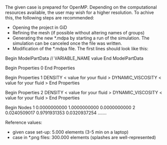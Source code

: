 The given case is prepared for OpenMP.
Depending on the computational resources available, the user may wish for a higher resolution.
To achive this, the following steps are recommended:

- Opening the project in GiD
- Refining the mesh (if possible without altering names of groups)
- Generating the new *.mdpa by starting a run of the simulation.
  The simulation can be canceled once the file was written.
- Modification of the *.mdpa file.
  The first lines should look like this:

Begin ModelPartData
//  VARIABLE_NAME value
End ModelPartData

Begin Properties 0
End Properties

Begin Properties 1
    DENSITY < value for your fluid >
    DYNAMIC_VISCOSITY < value for your fluid >
End Properties

Begin Properties 2
    DENSITY < value for your fluid >
    DYNAMIC_VISCOSITY < value for your fluid >
End Properties

Begin Nodes
    1   0.0000000000   1.0000000000   0.0000000000
    2   0.0240509017   0.9791931353   0.0320937254
	.......


Reference values:

- given case set-up: 		  5.000 elements (3-5 min on a laptop)
- case in *.png files:		300.000 elements (splashes are well-represented)
